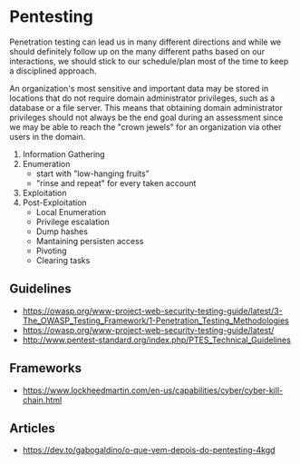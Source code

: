 # Pentesting

Penetration testing can lead us in many different directions and while we should definitely follow up on the many different paths based on our interactions, we should stick to our schedule/plan most of the time to keep a disciplined approach.

An organization's most sensitive and important data may be stored in locations that do not require domain administrator privileges, such as a database or a file server. This means that obtaining domain administrator privileges should not always be the end goal during an assessment since we may be able to reach the "crown jewels" for an organization via other users in the domain.



1. Information Gathering
2. Enumeration
	- start with "low-hanging fruits"
	- "rinse and repeat" for every taken account
3. Exploitation
4. Post-Exploitation
	- Local Enumeration
	- Privilege escalation
	- Dump hashes
	- Mantaining persisten access
	- Pivoting
	- Clearing tasks



## Guidelines
- <https://owasp.org/www-project-web-security-testing-guide/latest/3-The_OWASP_Testing_Framework/1-Penetration_Testing_Methodologies>
- <https://owasp.org/www-project-web-security-testing-guide/latest/>
- <http://www.pentest-standard.org/index.php/PTES_Technical_Guidelines>




## Frameworks
- <https://www.lockheedmartin.com/en-us/capabilities/cyber/cyber-kill-chain.html>


## Articles
- <https://dev.to/gabogaldino/o-que-vem-depois-do-pentesting-4kgd>

